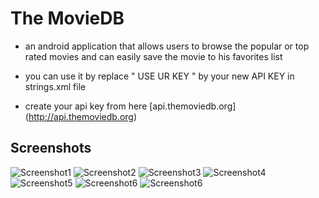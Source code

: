 # The MovieDB
- an android application that allows users to browse the popular or top rated movies and can easily save the movie to his favorites list


- you can use it by replace " USE UR KEY " by your new API KEY in strings.xml file 
    
- create your api key from here [api.themoviedb.org] (http://api.themoviedb.org)

## Screenshots

![Screenshot1](screenshots/1.png) ![Screenshot2](screenshots/2.png) ![Screenshot3](screenshots/3.png)
![Screenshot4](screenshots/4.png) ![Screenshot5](screenshots/5.png) ![Screenshot6](screenshots/6.png) ![Screenshot6](screenshots/7.png)

